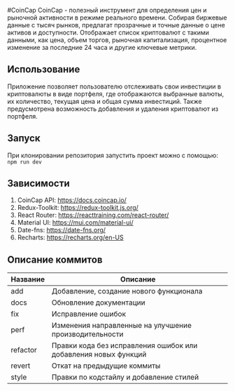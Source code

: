#CoinCap
CoinCap - полезный инструмент для определения цен и рыночной активности в режиме реального времени. 
Собирая биржевые данные с тысяч рынков, предлагат прозрачные и точные данные о цене активов и доступности.
Отображает список криптовалют с такими данными, как цена, объем торгов, 
рыночная капитализация, процентное изменение за последние 24 часа и другие ключевые метрики.

## Использование
Приложение позволяет пользователю отслеживать свои инвестиции в криптовалюты в виде портфеля, 
где отображаются выбранные валюты, их количество, текущая цена и общая сумма инвестиций. 
Также предусмотрена возможность добавления и удаления криптовалют из портфеля.

## Запуск
При клонировании репозитория запустить проект можно с помощью:
```npm run dev```

## Зависимости
1. CoinCap API: https://docs.coincap.io/
2. Redux-Toolkit: https://redux-toolkit.js.org/
3. React Router: https://reacttraining.com/react-router/
4. Material UI: https://mui.com/material-ui/
5. Date-fns: https://date-fns.org/
6. Recharts: https://recharts.org/en-US

## Описание коммитов
| Название | Описание                                                        |
|----------|-----------------------------------------------------------------|
| add      | Добавление, создание нового функционала                         |
| docs	   | Обновление документации                                         |
| fix	   | Исправление ошибок                                              |
| perf	   | Изменения направленные на улучшение производительности          |
| refactor | Правки кода без исправления ошибок или добавления новых функций |
| revert   | Откат на предыдущие коммиты                                     |
| style	   | Правки по кодстайлу и добавление стилей                         |